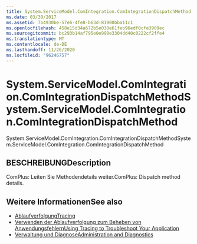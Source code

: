 ```yaml
---
title: System.ServiceModel.ComIntegration.ComIntegrationDispatchMethod
ms.date: 03/30/2017
ms.assetid: 7b4930be-57e6-4fe8-b63d-81900bba11c1
ms.openlocfilehash: 458e15d34a672b5e030e61feb96edf0cfe3909ec
ms.sourcegitcommit: bc293b14af795e0e999e3304dd40c0222cf2ffe4
ms.translationtype: MT
ms.contentlocale: de-DE
ms.lasthandoff: 11/26/2020
ms.locfileid: "96246757"
---
```

# <a name="systemservicemodelcomintegrationcomintegrationdispatchmethod"></a><span data-ttu-id="428cb-102">System.ServiceModel.ComIntegration.ComIntegrationDispatchMethod</span><span class="sxs-lookup"><span data-stu-id="428cb-102">System.ServiceModel.ComIntegration.ComIntegrationDispatchMethod</span></span>

<span data-ttu-id="428cb-103">System.ServiceModel.ComIntegration.ComIntegrationDispatchMethod</span><span class="sxs-lookup"><span data-stu-id="428cb-103">System.ServiceModel.ComIntegration.ComIntegrationDispatchMethod</span></span>  
  
## <a name="description"></a><span data-ttu-id="428cb-104">BESCHREIBUNG</span><span class="sxs-lookup"><span data-stu-id="428cb-104">Description</span></span>  

 <span data-ttu-id="428cb-105">ComPlus: Leiten Sie Methodendetails weiter.</span><span class="sxs-lookup"><span data-stu-id="428cb-105">ComPlus: Dispatch method details.</span></span>  
  
## <a name="see-also"></a><span data-ttu-id="428cb-106">Weitere Informationen</span><span class="sxs-lookup"><span data-stu-id="428cb-106">See also</span></span>

- [<span data-ttu-id="428cb-107">Ablaufverfolgung</span><span class="sxs-lookup"><span data-stu-id="428cb-107">Tracing</span></span>](index.md)
- [<span data-ttu-id="428cb-108">Verwenden der Ablaufverfolgung zum Beheben von Anwendungsfehlern</span><span class="sxs-lookup"><span data-stu-id="428cb-108">Using Tracing to Troubleshoot Your Application</span></span>](using-tracing-to-troubleshoot-your-application.md)
- [<span data-ttu-id="428cb-109">Verwaltung und Diagnose</span><span class="sxs-lookup"><span data-stu-id="428cb-109">Administration and Diagnostics</span></span>](../index.md)
